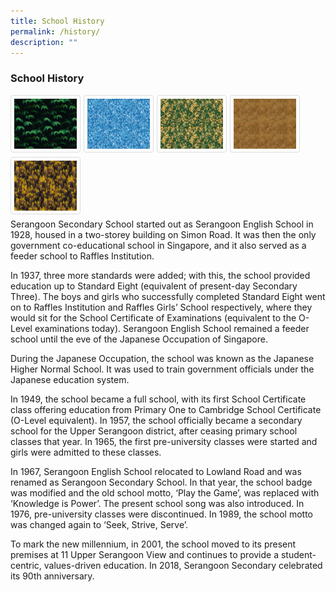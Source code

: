 ```yaml
---
title: School History
permalink: /history/
description: ""
---
```

### School History

<style>
img {
  border: 1px solid #ddd; /* Gray border */
  border-radius: 4px;  /* Rounded border */
  padding: 5px; /* Some padding */
  width: 30px; /* Set a small width */
}

/* Add a hover effect (blue shadow) */
img:hover {
  box-shadow: 0 0 2px 1px rgba(0, 140, 186, 0.5);
}
</style>


<a href="/images/Sample%20Images/number1.png" target="_blank">
  <img src="/images/Sample%20Images/number1.png" style="width:100px; height:80px; border:0.5px solid Gainsboro; padding: 5px; float: left; margin-right: 1%; margin-bottom: 0.5em">
</a>



<style>
img {
  border: 1px solid #ddd; /* Gray border */
  border-radius: 4px;  /* Rounded border */
  padding: 5px; /* Some padding */
  width: 100px; /* Set a small width */
}

/* Add a hover effect (blue shadow) */
img:hover {
  box-shadow: 0 0 2px 1px rgba(0, 140, 186, 0.5);
}
</style>


<a href="/images/Sample%20Images/number2.png" target="_blank">
    <img src="/images/Sample%20Images/number2.png" style="width:100px; height:80px; border:0.5px solid Gainsboro; padding: 5px; float: left; margin-right: 1%; margin-bottom: 0.5em">
</a>



<style>
img {
  border: 1px solid #ddd; /* Gray border */
  border-radius: 4px;  /* Rounded border */
  padding: 5px; /* Some padding */
  width: 100px; /* Set a small width */
}

/* Add a hover effect (blue shadow) */
img:hover {
  box-shadow: 0 0 2px 1px rgba(0, 140, 186, 0.5);
}
</style>


<a href="/images/Sample%20Images/number3.png" target="_blank">
    <img src="/images/Sample%20Images/number3.png" style="width:100px; height:80px; border:0.5px solid Gainsboro; padding: 5px; float: left; margin-right: 1%; margin-bottom: 0.5em">
</a>



<style>
img {
  border: 1px solid #ddd; /* Gray border */
  border-radius: 4px;  /* Rounded border */
  padding: 5px; /* Some padding */
  width: 100px; /* Set a small width */
}

/* Add a hover effect (blue shadow) */
img:hover {
  box-shadow: 0 0 2px 1px rgba(0, 140, 186, 0.5);
}
</style>


<a href="/images/Sample%20Images/number4.png" target="_blank">
  <img src="/images/Sample%20Images/number4.png" style="width:100px; height:80px; border:0.5px solid Gainsboro; padding: 5px; float: left; margin-right: 1%; margin-bottom: 0.5em">
</a>



<style>
img {
  border: 1px solid #ddd; /* Gray border */
  border-radius: 4px;  /* Rounded border */
  padding: 5px; /* Some padding */
  width: 100px; /* Set a small width */
}

/* Add a hover effect (blue shadow) */
img:hover {
  box-shadow: 0 0 2px 1px rgba(0, 140, 186, 0.5);
}
</style>


<a href="/images/Sample%20Images/number5.png" target="_blank">
  <img src="/images/Sample%20Images/number5.png" style="width:100px; height:80px; border:0.5px solid Gainsboro; padding: 5px; float: left; margin-right: 1%; margin-bottom: 0.5em">
</a>

<p style="clear: both;">

Serangoon Secondary School started out as Serangoon English School in 1928, housed in a two-storey building on Simon Road. It was then the only government co-educational school in Singapore, and it also served as a feeder school to Raffles Institution.

In 1937, three more standards were added; with this, the school provided education up to Standard Eight (equivalent of present-day Secondary Three). The boys and girls who successfully completed Standard Eight went on to Raffles Institution and Raffles Girls’ School respectively, where they would sit for the School Certificate of Examinations (equivalent to the O-Level examinations today). Serangoon English School remained a feeder school until the eve of the Japanese Occupation of Singapore.

During the Japanese Occupation, the school was known as the Japanese Higher Normal School. It was used to train government officials under the Japanese education system.

In 1949, the school became a full school, with its first School Certificate class offering education from Primary One to Cambridge School Certificate (O-Level equivalent). In 1957, the school officially became a secondary school for the Upper Serangoon district, after ceasing primary school classes that year. In 1965, the first pre-university classes were started and girls were admitted to these classes.

In 1967, Serangoon English School relocated to Lowland Road and was renamed as Serangoon Secondary School. In that year, the school badge was modified and the old school motto, ‘Play the Game’, was replaced with ‘Knowledge is Power’. The present school song was also introduced. In 1976, pre-university classes were discontinued. In 1989, the school motto was changed again to ‘Seek, Strive, Serve’.

To mark the new millennium, in 2001, the school moved to its present premises at 11 Upper Serangoon View and continues to provide a student-centric, values-driven education. In 2018, Serangoon Secondary celebrated its 90th anniversary.